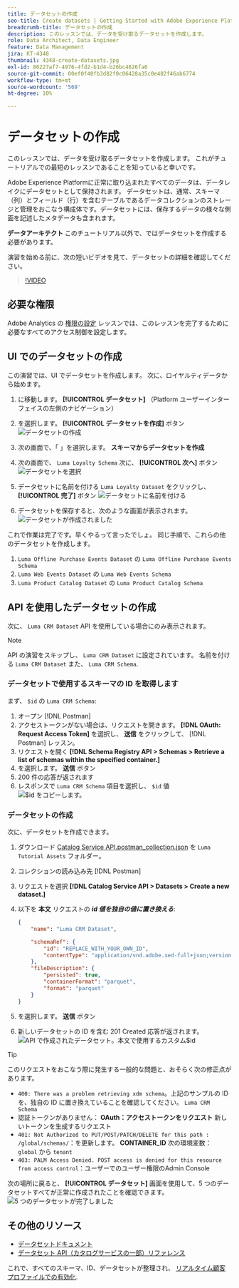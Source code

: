 ```yaml
---
title: データセットの作成
seo-title: Create datasets | Getting Started with Adobe Experience Platform for Data Architects and Data Engineers
breadcrumb-title: データセットの作成
description: このレッスンでは、データを受け取るデータセットを作成します。
role: Data Architect, Data Engineer
feature: Data Management
jira: KT-4348
thumbnail: 4348-create-datasets.jpg
exl-id: 80227af7-4976-4fd2-b1d4-b26bc4626fa0
source-git-commit: 00ef0f40fb3d82f0c06428a35c0e402f46ab6774
workflow-type: tm+mt
source-wordcount: '569'
ht-degree: 10%

---
```


# データセットの作成

<!--15min-->

このレッスンでは、データを受け取るデータセットを作成します。 これがチュートリアルでの最短のレッスンであることを知っていると幸いです。

Adobe Experience Platformに正常に取り込まれたすべてのデータは、データレイクにデータセットとして保持されます。 データセットは、通常、スキーマ（列）とフィールド（行）を含むテーブルであるデータコレクションのストレージと管理をおこなう構成体です。データセットには、保存するデータの様々な側面を記述したメタデータも含まれます。

**データアーキテクト** このチュートリアル以外で、ではデータセットを作成する必要があります。

演習を始める前に、次の短いビデオを見て、データセットの詳細を確認してください。
>[!VIDEO](https://video.tv.adobe.com/v/27269?learn=on)

## 必要な権限

Adobe Analytics の [権限の設定](configure-permissions.md) レッスンでは、このレッスンを完了するために必要なすべてのアクセス制御を設定します。

<!--
* Permission items **[!UICONTROL Data Management]** > **[!UICONTROL View Datasets]** and **[!UICONTROL Manage Datasets]**
* Permission item **[!UICONTROL Sandboxes]** > `Luma Tutorial`
* User-role access to the `Luma Tutorial Platform` product profile
* Developer-role access to the `Luma Tutorial Platform` product profile (for API)
-->

## UI でのデータセットの作成

この演習では、UI でデータセットを作成します。 次に、ロイヤルティデータから始めます。

1. に移動します。 **[!UICONTROL データセット]** （Platform ユーザーインターフェイスの左側のナビゲーション）
1. を選択します。 **[!UICONTROL データセットを作成]** ボタン
   ![データセットの作成](assets/datasets-createDataset.png)

1. 次の画面で、「 」を選択します。 **スキーマからデータセットを作成**
1. 次の画面で、 `Luma Loyalty Schema` 次に、 **[!UICONTROL 次へ]** ボタン
   ![データセットを選択](assets/datasets-selectSchema.png)

1. データセットに名前を付ける `Luma Loyalty Dataset` をクリックし、 **[!UICONTROL 完了]** ボタン
   ![データセットに名前を付ける](assets/datasets-nameDataset.png)
1. データセットを保存すると、次のような画面が表示されます。
   ![データセットが作成されました](assets/datasets-created.png)

これで作業は完了です。早くやるって言ったでしょ。 同じ手順で、これらの他のデータセットを作成します。

1. `Luma Offline Purchase Events Dataset` の `Luma Offline Purchase Events Schema`
1. `Luma Web Events Dataset` の `Luma Web Events Schema`
1. `Luma Product Catalog Dataset` の `Luma Product Catalog Schema`


## API を使用したデータセットの作成

次に、 `Luma CRM Dataset` API を使用している場合にのみ表示されます。

>[!NOTE]
>
>API の演習をスキップし、 `Luma CRM Dataset` に設定されています。 名前を付ける `Luma CRM Dataset` また、 `Luma CRM Schema`.

### データセットで使用するスキーマの ID を取得します

まず、 `$id` の `Luma CRM Schema`:

1. オープン [!DNL Postman]
1. アクセストークンがない場合は、リクエストを開きます。 **[!DNL OAuth: Request Access Token]** を選択し、 **送信** をクリックして、 [!DNL Postman] レッスン。
1. リクエストを開く **[!DNL Schema Registry API > Schemas > Retrieve a list of schemas within the specified container.]**
1. を選択します。 **送信** ボタン
1. 200 件の応答が返されます
1. レスポンスで `Luma CRM Schema` 項目を選択し、 `$id` 値
   ![$id をコピーします。](assets/dataset-crm-getSchemaId.png)

### データセットの作成

次に、データセットを作成できます。

1. ダウンロード [Catalog Service API.postman_collection.json](https://raw.githubusercontent.com/adobe/experience-platform-postman-samples/master/apis/experience-platform/Catalog%20Service%20API.postman_collection.json) を `Luma Tutorial Assets` フォルダー。
1. コレクションの読み込み先 [!DNL Postman]
1. リクエストを選択 **[!DNL Catalog Service API > Datasets > Create a new dataset.]**
1. 以下を **本文** リクエストの ***id 値を独自の値に置き換える***:

   ```json
   {
       "name": "Luma CRM Dataset",
   
       "schemaRef": {
           "id": "REPLACE_WITH_YOUR_OWN_ID",
           "contentType": "application/vnd.adobe.xed-full+json;version=1"
       },
       "fileDescription": {
           "persisted": true,
           "containerFormat": "parquet",
           "format": "parquet"
       }
   }
   ```

1. を選択します。 **送信** ボタン
1. 新しいデータセットの ID を含む 201 Created 応答が返されます。
   ![API で作成されたデータセット。本文で使用するカスタム$id](assets/datasets-crm-created.png)

>[!TIP]
>
> このリクエストをおこなう際に発生する一般的な問題と、おそらく次の修正点があります。
>
> * `400: There was a problem retrieving xdm schema`。上記のサンプルの ID を、独自の ID に置き換えていることを確認してください。 `Luma CRM Schema`
> * 認証トークンがありません： **OAuth：アクセストークンをリクエスト** 新しいトークンを生成するリクエスト
> * `401: Not Authorized to PUT/POST/PATCH/DELETE for this path : /global/schemas/`：を更新します。 **CONTAINER_ID** 次の環境変数： `global` から `tenant`
> * `403: PALM Access Denied. POST access is denied for this resource from access control`：ユーザーでのユーザー権限のAdmin Console


次の場所に戻ると、 **[!UICONTROL データセット]** 画面を使用して、5 つのデータセットすべてが正常に作成されたことを確認できます。
![5 つのデータセットが完了しました](assets/datasets-allComplete.png)


## その他のリソース

* [データセットドキュメント](https://experienceleague.adobe.com/docs/experience-platform/catalog/datasets/overview.html?lang=ja)
* [データセット API（カタログサービスの一部）リファレンス](https://www.adobe.io/experience-platform-apis/references/catalog/#tag/Datasets)

これで、すべてのスキーマ、ID、データセットが整理され、 [リアルタイム顧客プロファイルでの有効化](enable-profiles.md).
